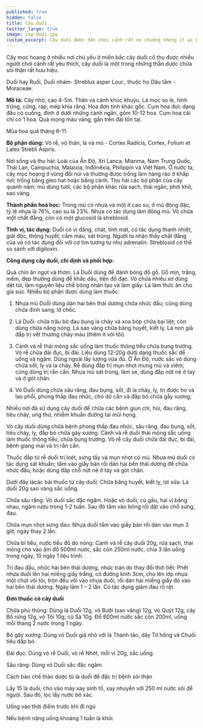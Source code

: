 ```yaml
---
published: true
hidden: false
title: Cây duối
twitter_large: true
image: cay-duoi.jpg
custom_excerpt: Cây duối được dân chơi cảnh rất ưa chuộng nhưng ít ai biết công dụng đặc biệt của cây duối chữa sỏi thận.
---
```


Cây mọc hoang ở nhiều nơi chủ yếu ở miền bắc cây duối cổ thụ được nhiều người chơi cảnh rất yêu thích, cây duối là một trong những thần dược chữa sỏi thận rất hưu hiệu.

Duối hay Ruối, Duối nhám- Streblus asper Lour., thuộc họ Dâu tằm - Moraceae.

**Mô tả:** Cây nhỏ, cao 4-5m. Thân và cành khúc khuỷu. Lá mọc so le, hình trứng, cứng, ráp, mép khía răng. Hoa đơn tính khác gốc. Cụm hoa đực dạng đầu có cuống, đính ở dưới những cành ngắn, gồm 10-12 hoa. Cụm hoa cái chỉ có 1 hoa. Quả mọng màu vàng, gắn trên đài tồn tại.

Mùa hoa quả tháng 6-11.

**Bộ phận dùng:** Vỏ rễ, vỏ thân, lá và mủ - Cortex Radicis, Cortex, Folium et Latex Strebli Aspris.

Nơi sống và thu hái: Loài của Ấn Độ, Xri Lanca, Mianma, Nam Trung Quốc, Thái Lan, Campuchia, Malaixia, Inđônêxia, Philippin và Việt Nam. Ở nước ta, cây mọc hoang ở vùng đồi núi và thường được trồng làm hàng rào ở khắp nơi; trồng bằng gieo hạt hoặc bằng cành. Thu hái các bộ phận của cây quanh năm; mủ dùng tươi, các bộ phận khác rửa sạch, thái ngắn, phơi khô, sao vàng.

**Thành phần hoá học:** Trong mủ có nhựa và một ít cao su; ở mủ đông đặc, tỷ lệ nhựa là 76%, cao su là 23%. Nhựa có tác dụng làm đông mủ. Vỏ chứa một chất đắng, còn có một glucosid là streblosid.

**Tính vị, tác dụng:** Duối có vị đắng, chát, tính mát, có tác dụng thanh nhiệt, giải độc, thông huyết, cầm máu, sát trùng. Người ta nhận thấy chất đắng của vỏ có tác dụng đối với cơ tim tương tự như adrenalin. Streblosid có thể so sánh với digitoxin.

**Công dụng cây duối, chỉ định và phối hợp:**

Quả chín ăn ngọt và thơm. Lá Duối dùng để đánh bóng đồ gỗ. Gỗ mịn, trắng, mềm, đẹp thường dùng để khắc dấu, tiện đồ đạc. Vỏ chứa nhiều xơ dùng dệt túi, làm nguyên liệu chế bông nhân tạo và làm giấy. Lá làm thức ăn cho gia súc. Nhiều bộ phận được dùng làm thuốc: 

1. Nhựa mủ Duối dùng dán hai bên thái dương chữa nhức đầu; cũng dùng chữa đinh sang, lở chốc.

2. Lá Duối: chữa trâu bò đau bụng ỉa chảy và xoa bóp chữa bại liệt; còn dùng chữa nắng nóng. Lá sao vàng chữa băng huyết, kiết lỵ. Lá non giã đắp trị vết thương chảy máu (thêm ít vôi tôi).

3. Cành và rễ thái mỏng sắc uống làm thuốc thông tiểu chữa bụng trướng. Vỏ rễ chữa đái đục, bí đái. Liều dùng 12-20g dưới dạng thuốc sắc để uống và ngậm. Dùng ngoài lấy lượng vừa đủ. Ở Ấn Độ, nước sắc vỏ dùng chữa sốt, lỵ và ỉa chảy. Rễ dùng đắp trị mụn nhọt mưng mủ và viêm; cũng dùng trị rắn cắn. Nhựa mủ sát trùng, làm se, dùng đắp nứt nẻ ở tay và ở gót chân.

4. Vỏ Duối dùng chữa sâu răng, đau bụng, sốt, đi ỉa chảy, lỵ, trị được ho và lao phổi, phong thấp đau nhức, chó dữ cắn và đắp bó chữa gẫy xương; 

Nhiều nơi đã sử dụng cây duối để chữa các bệnh giun chỉ, hủi, đau răng, tiêu chảy, ung thư, nhiễm khuẩn đường tai mũi họng.

Vỏ cây duối dùng chữa bệnh phong thấp đau nhức, sâu răng, đau bụng, sốt, tiêu chảy, lỵ, đắp bó chữa gãy xương. Cành và rễ duối thái mỏng sắc uống làm thuốc thông tiểu, chữa bụng trướng. Vỏ rễ cây duối chữa đái đục, bí đái, bệnh giang mai và trị rắn cắn.

Thuốc đắp từ rễ duối trị loét, sưng tấy và mụn nhọt có mủ. Nhựa mủ duối có tác dụng sát khuẩn; tẩm vào giấy bản rồi dán hai bên thái dương để chữa nhức đầu, hoặc dùng đắp chỗ nứt nẻ ở tay và gót chân.

Dưới đây làcác bài thuốc từ cây duối: Chữa băng huyết, kiết lỵ, lợi sữa: Lá duối 20g sao vàng sắc uống.

Chữa sâu răng: Vỏ duối sắc đặc ngậm. Hoặc vỏ duối, củ gấu, hai vị bằng nhau, ngâm rượu trong 1-2 tuần. Sau đó tẩm vào bông rồi đặt vào chỗ sưng, đau.

Chữa mụn nhọt sưng đau: Nhựa duối tẩm vào giấy bản rồi dán vào mụn 3 giờ, ngày thay 2 lần.

Chữa bí tiểu, nước tiểu đỏ do nóng: Cành và rễ cây duối 20g, rửa sạch, thái mỏng cho vào ấm đổ 500ml nước, sắc còn 250ml nước, chia 3 lần uống trong ngày, 10 ngày 1 liệu trình.

Trị đau đầu, nhức hai bên thái dương, nhức trán do thay đổi thời tiết: Phết nhựa duối lên hai miếng giấy trắng, có đường kính 3cm, cho lên lớp nhựa một chút vôi tôi, trộn đều vôi vào nhựa duối, rồi dán hai miếng giấy đó vào hai bên thái dương. Ngày làm 1 – 2 lần. Có tác dụng giảm đau rõ rệt.

**Đơn thuốc có cây duối**

Chữa phù thũng: Dùng lá Duối 12g, vỏ Bưởi (sao vàng) 12g, vỏ Quýt 12g, cây Bố rừng 12g, vỏ Tỏi 10g, củ Sả 10g. Đổ 600ml nước sắc còn 200ml, uống mỗi thang 2 nước trong 1 ngày.

Bó gãy xương: Dùng vỏ Duối giã nhỏ với lá Thanh táo, dây Tơ hồng và Chuối tiêu đắp bó.

Đái đục: Dùng vỏ rễ Duối, vỏ rễ Nhót, mỗi vị 20g, sắc uống.

Sâu răng: Dùng vỏ Duối sắc đặc ngâm.

Cách bào chế thảo dược từ là duối để đặc trị bệnh sỏi thận

Lấy 15 là duối, cho vào máy xay sinh tố, xay nhuyễn với 250 ml nước sôi để nguội. Sau đó, lọc lấy nước bỏ xác.

Uống vào thời điểm trước khi đi ngủ

Nếu bệnh nặng uống khoảng 1 tuần là khỏi.